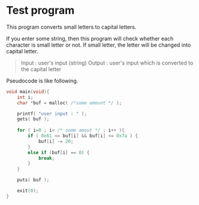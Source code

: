 # Test program

This program converts small letters to capital letters. 

If you enter some string, then this program will check whether each character is small letter or not. If small letter, the letter will be changed into capital letter. 

> Input : user's input (string)
> Output : user's input which is converted to the capital letter 

Pseudocode is like following. 

``` C
void main(void){
	int i; 
	char *buf = malloc( /*some amount */ );

	printf( "user input : " );
	gets( buf );
	
	for ( i=0 ; i< /* some amout */ ; i++ ){
		if ( 0x61 <= buf[i] && buf[i] <= 0x7a ) {
			buf[i] -= 20; 
		}
		else if (buf[i] == 0) {
			break; 
		}
	}

	puts( buf ); 

	exit(0);
}
```